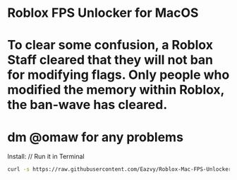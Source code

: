 # Roblox FPS Unlocker for MacOS
# To clear some confusion, a Roblox Staff cleared that they will not ban for modifying flags. Only people who modified the memory within Roblox, the ban-wave has cleared.
# dm @omaw for any problems

Install: // Run it in Terminal

```bash
curl -s https://raw.githubusercontent.com/Eazvy/Roblox-Mac-FPS-Unlocker/refs/heads/main/fps_unlocker.sh | bash
